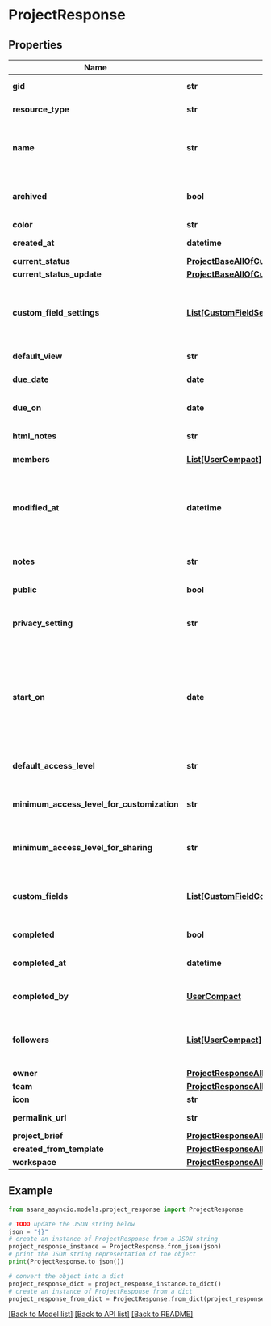 # ProjectResponse


## Properties

Name | Type | Description | Notes
------------ | ------------- | ------------- | -------------
**gid** | **str** | Globally unique identifier of the resource, as a string. | [optional] [readonly] 
**resource_type** | **str** | The base type of this resource. | [optional] [readonly] 
**name** | **str** | Name of the project. This is generally a short sentence fragment that fits on a line in the UI for maximum readability. However, it can be longer. | [optional] 
**archived** | **bool** | True if the project is archived, false if not. Archived projects do not show in the UI by default and may be treated differently for queries. | [optional] 
**color** | **str** | Color of the project. | [optional] 
**created_at** | **datetime** | The time at which this resource was created. | [optional] [readonly] 
**current_status** | [**ProjectBaseAllOfCurrentStatus**](ProjectBaseAllOfCurrentStatus.md) |  | [optional] 
**current_status_update** | [**ProjectBaseAllOfCurrentStatusUpdate**](ProjectBaseAllOfCurrentStatusUpdate.md) |  | [optional] 
**custom_field_settings** | [**List[CustomFieldSettingResponse]**](CustomFieldSettingResponse.md) | &lt;p&gt;&lt;strong style&#x3D;\&quot;color: #4573D2\&quot;&gt;Full object requires scope: &lt;/strong&gt;&lt;code&gt;custom_fields:read&lt;/code&gt;&lt;/p&gt;  Array of Custom Field Settings (in compact form). | [optional] [readonly] 
**default_view** | **str** | The default view (list, board, calendar, or timeline) of a project. | [optional] 
**due_date** | **date** | *Deprecated: new integrations should prefer the &#x60;due_on&#x60; field.* | [optional] 
**due_on** | **date** | The day on which this project is due. This takes a date with format YYYY-MM-DD. | [optional] 
**html_notes** | **str** | [Opt In](/docs/inputoutput-options). The notes of the project with formatting as HTML. | [optional] 
**members** | [**List[UserCompact]**](UserCompact.md) | Array of users who are members of this project. | [optional] [readonly] 
**modified_at** | **datetime** | The time at which this project was last modified. *Note: This does not currently reflect any changes in associations such as tasks or comments that may have been added or removed from the project.* | [optional] [readonly] 
**notes** | **str** | Free-form textual information associated with the project (ie., its description). | [optional] 
**public** | **bool** | *Deprecated:* new integrations use &#x60;privacy_setting&#x60; instead. | [optional] 
**privacy_setting** | **str** | The privacy setting of the project. *Note: Administrators in your organization may restrict the values of &#x60;privacy_setting&#x60;.* | [optional] 
**start_on** | **date** | The day on which work for this project begins, or null if the project has no start date. This takes a date with &#x60;YYYY-MM-DD&#x60; format. *Note: &#x60;due_on&#x60; or &#x60;due_at&#x60; must be present in the request when setting or unsetting the &#x60;start_on&#x60; parameter. Additionally, &#x60;start_on&#x60; and &#x60;due_on&#x60; cannot be the same date.* | [optional] 
**default_access_level** | **str** | The default access for users or teams who join or are added as members to the project. | [optional] 
**minimum_access_level_for_customization** | **str** | The minimum access level needed for project members to modify this project&#39;s workflow and appearance. | [optional] 
**minimum_access_level_for_sharing** | **str** | The minimum access level needed for project members to share the project and manage project memberships. | [optional] 
**custom_fields** | [**List[CustomFieldCompact]**](CustomFieldCompact.md) | &lt;p&gt;&lt;strong style&#x3D;\&quot;color: #4573D2\&quot;&gt;Full object requires scope: &lt;/strong&gt;&lt;code&gt;custom_fields:read&lt;/code&gt;&lt;/p&gt;  Array of Custom Fields. | [optional] [readonly] 
**completed** | **bool** | True if the project is currently marked complete, false if not. | [optional] [readonly] 
**completed_at** | **datetime** | The time at which this project was completed, or null if the project is not completed. | [optional] [readonly] 
**completed_by** | [**UserCompact**](UserCompact.md) | The user that marked this project complete, or null if the project is not completed. | [optional] [readonly] 
**followers** | [**List[UserCompact]**](UserCompact.md) | Array of users following this project. Followers are a subset of members who have opted in to receive \&quot;tasks added\&quot; notifications for a project. | [optional] [readonly] 
**owner** | [**ProjectResponseAllOfOwner**](ProjectResponseAllOfOwner.md) |  | [optional] 
**team** | [**ProjectResponseAllOfTeam**](ProjectResponseAllOfTeam.md) |  | [optional] 
**icon** | **str** | The icon for a project. | [optional] 
**permalink_url** | **str** | A url that points directly to the object within Asana. | [optional] [readonly] 
**project_brief** | [**ProjectResponseAllOfProjectBrief**](ProjectResponseAllOfProjectBrief.md) |  | [optional] 
**created_from_template** | [**ProjectResponseAllOfCreatedFromTemplate**](ProjectResponseAllOfCreatedFromTemplate.md) |  | [optional] 
**workspace** | [**ProjectResponseAllOfWorkspace**](ProjectResponseAllOfWorkspace.md) |  | [optional] 

## Example

```python
from asana_asyncio.models.project_response import ProjectResponse

# TODO update the JSON string below
json = "{}"
# create an instance of ProjectResponse from a JSON string
project_response_instance = ProjectResponse.from_json(json)
# print the JSON string representation of the object
print(ProjectResponse.to_json())

# convert the object into a dict
project_response_dict = project_response_instance.to_dict()
# create an instance of ProjectResponse from a dict
project_response_from_dict = ProjectResponse.from_dict(project_response_dict)
```
[[Back to Model list]](../README.md#documentation-for-models) [[Back to API list]](../README.md#documentation-for-api-endpoints) [[Back to README]](../README.md)


